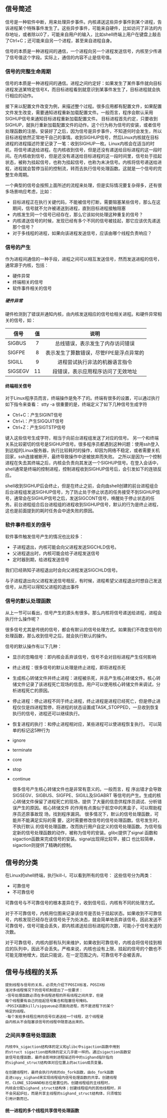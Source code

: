 ## 信号简述
信号是一种软件中断，用来处理异步事件。内核递送这些异步事件到某个进程，告诉进程某个特殊事件发生了。这些异步事件，可能来自硬件，比如访问了非法的内存地址，或者除以0了，可能来自用户的输入，比如shell终端上用户在键盘上敲击了Ctrl+C；还可能来自另一个进程，甚至来自进程自身。

信号的本质是一种进程间的通信，一个进程向另一个进程发送信号，内核至少传递了信号值这个字段。实际上，通信的内容不止是信号值。

### 信号的完整生命周期

信号的本质是一种进程间的通信。进程之间约定好：如果发生了某件事件就向目标进程发送某特定信号X，而目标进程看到就意识到某事件发生了，目标进程就会执行相应的动作。

接下来以配置文件改变为例，来描述整个过程。很多应用都有配置文件，如果配置文件发生改变，需要通知进程重新加载配置文件。一般而言，程序会默认采用SIGHUP信号来通知目标进程重新加载配置文件。
目标进程首先约定，只要收到SIGHUP，就执行重新加载配置文件的动作。这个行为称为信号的安装，或者信号处理函数的注册。安装好了之后，因为信号是异步事件，不知道何时会发生，所以目标进程依然正常地干自己的事情。收到SIGHUP信号，然后Linux内核就在目标进程的进程描述符里记录了一笔：收到SIGHUP一枚。Linux内核会在适当的时机，将信号递送给进程。在内核收到信号，但是还没有递送给目标进程的这一段时间。在内核收到信号，但是还没有递送给目标进程的这一段时间里，信号处于挂起状态，被称为挂起信号，也称为挂起信号，也称为未决信号。内核将信号递送给进程，进程就会暂停当前的控制流，转而去执行信号处理函数。这就是一个信号的完整生命周期。

一个典型的信号会按照上面所述的流程来处理，但是实际情况要复杂得多，还有很多场景响应考虑，比如：
- 目标进程正在执行关键代码，不能被信号打断，需要阻塞某些信号，那么在这期间，信号就不允许被递送到进程，直到目标进程接触阻塞
- 内核发生同一个信号已经存在，那么它该如何处理这种重复的信号？
- 内核递送信号的时候，发现已经有多个不同的信号被挂起，那它应该优先递送那个信号？
- 对于多线程的进程，如果向该进程发送信号，应该由哪个线程负责响应？

### 信号的产生

作为进程间通信的一种手段，进程之间可以相互发送信号，然而发送进程的信号，通常源于内核，包括：
- 硬件异常
- 终端相关的信号
- 软件事件相关的信号

##### 硬件异常

硬件检测到了错误并通知内核，由内核发送相应的信号给相关进程。和硬件异常相关的信号，如：

| 信号        |     值       |               说明              |
| ----------- |:------------:| :--------------------------------: |
|SIGBUS       |  7           | 总线错误，表示发生了内存访问错误    |
|SIGFPE       |   8          | 表示发生了算数错误，尽管FPE是浮点异常的 |
|SIGILL       |   9          | 进程尝试执行非法的机器语言指令  |
|SIGSEGV      |    11        | 段错误，表示应用程序访问了无效地址  |

#### 终端相关信号

对于Linux程序员而言，终端操作是免不了的。终端有很多的设置，可以通过执行如下指令来查看：
    stty -a
很重要的是，终端定义了如下几种信号生成字符
- Ctrl+C：产生SIGINT信号
- Ctrl+\：产生SIGQUIT信号
- Ctrl+Z：产生SIGTSTP信号

键入这些信号生成字符，相当于向前台进程组发送了对应的信号。
另一个和终端关系比较密切的信号是SIGHUP信号。很多程序员都遇到这种问题：使用ssh登入到远程的Linux服务器，执行比较耗时的操作，却因为网络不稳定，或者需要关机回家，ssh连接被断开，最终导致操作中途被放弃而失败。
之所以是因为一个控制进程在失去其终端之后，内核会负责向其发送一个SIGHUP信号。在登入会话中，shell通常是终端的控制进程，控制进程收到SIGHUP信号后，会引发如下的连锁反应。

shell收到SIGHUP后会终止，但是在终止之前，会向由shell创建的前台进程组合后台进程组发送SIGHUP信号，为了防止处于停止状态的任务接受不到SIGHUP信号，通常会在SIGHUP信号之后，发送SIGCONT信号，唤醒处于停止状态的任务。前台进程组合后台进程组的进程收到SIGHUP信号，默认的行为是终止进程，这也是前面提到的耗时任务会中途失败的原因。

### 软件事件相关的信号

软件事件触发信号产生的情况也比较多：
- 子进程退出，内核可能会向父进程发送SIGCHLD信号。
- 父进程退出时，内核可能会给子进程发送信号
- 定时器到期，给进程发送信号

我们已经熟知子进程退出时会向父进程发送SIGCHLD信号。

与子进程退出向父进程发送信号相反，有时候，进程希望父进程退出时想自己发送信号，从而可以得知父进程的退出事件

### 信号的默认处理函数

从上一节可以看出，信号产生的源头有很多。那么内核将信号递送给进程，进程会执行什么操作呢？

很多信号尤其是传统的信号，都会有默认的信号处理方式。如果我们不改变信号的处理函数，那么收到信号之后，就会执行默认的操作。

信号的默认操作有以下几种：
- 显示的忽略信号：即内核会丢弃该信号，信号不会对目标进程产生任何影响
- 终止进程：很多信号的默认处理是终止进程，即将进程杀死
- 生成核心转储文件并终止进程：进程被杀死，并且产生核心转储文件。核心转储文件记录了该进程死亡现场的信息。用户可以使用核心转储文件来调试，分析进程死亡的原因。
- 停止进程：停止进程不同于终止进程，终止进程是进程已经死亡，但是停止进程仅仅是四进程暂停，将进程的状态设置成TASK_STOPPED，一旦收到恢复执行的信号，进程还可以继续执行。
- 恢复进程的执行：和停止进程相对应，某些进程可以使进程恢复执行。
可以简单的标记这5种行为
- ignore
- terminate
- core
- stop
- continue

    很多信号产生核心转储文件也是非常有意义的。一般而言，程
    序出错才会导致SIGSEGV、SIGBUS、SIGFPE、SIGILL及SIGABRT
    等信号的产生。生成的核心转储文件保留了进程死亡的现场，提供
    了大量的信息供程序员调试、分析错误产生的原因。核心转储文件
    的作用有点类似于航空中的黑盒子，可以帮助程序员还原事故现
    场，找到程序漏洞。
    很多情况下，默认的信号处理函数，可能并不能满足实际的需
    要，这时需要修改信号的信号处理函数。信号发生时，不执行默认
    的信号处理函数，改而执行用户自定义的信号处理函数。为信号指
    定新的信号处理函数的动作，被称为信号的安装。glibc提供了signal
    函数和sigaction函数来完成信号的安装。signal出现得比较早，接口
    也比较简单，sigaction则提供了精确的控制。
    
## 信号的分类

在Linux的shell终端，执行kill-l，可以看到所有的信号：
这些信号分为两类：
- 可靠信号
- 不可靠信号

可靠信号与不可靠信号的根本差异在于，收到信号后，内核有不同的处理方式。

对于不可靠信号，内核用位图来记录该信号是否处于挂起状态。如果收到不可靠信号，内核发现已经存在该信号处于为处决态，就会简单地丢弃该信号。因此发送不可靠信号，信号可能会丢失，即内核递送给目标进程的次数，可能小于信号发送的次数。

对于可靠信号，内核内部有队列来维护，如果收到可靠信号，内核会将信号挂到相应的队列中，因此不会丢失。严格来说，内核也设有上限，挂起的信号的个数也不可能无限地增大，因此只能说，在一定范围之内，可靠信号不会被丢弃。

## 信号与线程的关系

    提到线程与信号的关系，必须先介绍下POSIX标准，POSIX标
    准对多线程情况下的信号机制提出了一些要求：
    ·信号处理函数必须在多线程进程的所有线程之间共享，但是
    每个线程要有自己的挂起信号集合和阻塞信号掩码。
    ·POSIX函数kill/sigqueue必须面向进程，而不是进程下的某个
    特定的线程。
    ·每个发给多线程应用的信号仅递送给一个线程，这个线程是
    由内核从不会阻塞该信号的线程中随意选出来的。
    
### 之间共享信号处理函数

    内核中k_sigaction结构体的定义和glibc中sigaction函数中用到
    的struct sigaction结构体的定义几乎是一样的。通过sigaction函数安
    装信号处理函数，最终会影响到进程描述符中的sighand指针指向
    的sighand_struct结构体对应位置上的action成员变量。
    
    在创建线程时，最终会执行内核的do_fork函数，由do_fork函数
    走进copy_sighand来实现线程组内信号处理函数的共享。创建线程
    时，CLONE_SIGHAND标志位是置位的。创建线程组的主线程时，
    内核会分配sighand_struct结构体；创建线程组内的其他线程时，并
    不会另起炉灶，而是共享主线程的sighand_struct结构体，只须增加
    引用计数而已。
#### 统一进程的多个线程共享信号处理函数

